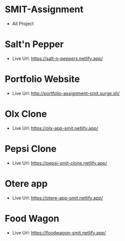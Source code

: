 # SMIT-Assignment
- All Project

# Salt'n Pepper 
- Live Url: https://salt-n-peppers.netlify.app/

# Portfolio Website
- Live Url: http://portfolio-assignment-smit.surge.sh/

# Olx Clone
- Live Url: https://olx-app-smit.netlify.app/

# Pepsi Clone
- Live Url: https://pepsi-smit-clone.netlify.app/

# Otere app
- Live Url: https://otere-app-smit.netlify.app/
  
# Food Wagon
- Live Url: https://foodwagon-smit.netlify.app/
